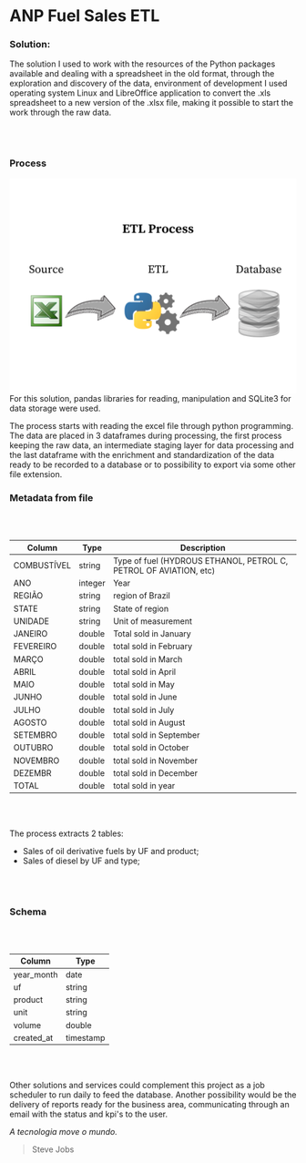ANP Fuel Sales ETL
================

### Solution:

The solution I used to work with the resources of the Python packages available 
and dealing with a spreadsheet in the old format, through the exploration and 
discovery of the data, environment of development I used operating system Linux 
and LibreOffice application to convert the .xls spreadsheet to a new version of 
the .xlsx file, making it possible to start the work through the raw data.

<br/>
<br/>

### Process


<img src="image_overview.png"
     alt="Process"
     style="float: left; margin-right: 10px;" />

<br/>
<br/>

For this solution, pandas libraries for reading, manipulation and SQLite3 for data storage were used.

The process starts with reading the excel file through python programming.
The data are placed in 3 dataframes during processing, the first process keeping the raw data, an intermediate staging layer for data processing and the last dataframe with the enrichment and standardization of the data ready to be recorded to a database or to possibility to export via some other file extension.


### Metadata from file

<br/>
<br/>

Column        | Type          | Description
------------- | ------------- | -------------
COMBUSTÍVEL   | string        | Type of fuel (HYDROUS ETHANOL, PETROL C, PETROL OF AVIATION, etc)
ANO           | integer       | Year
REGIÃO        | string        | region of Brazil
STATE         | string        | State of region
UNIDADE       | string        | Unit of measurement
JANEIRO       | double        | Total sold in January
FEVEREIRO     | double        | total sold in February
MARÇO         | double        | total sold in March
ABRIL         | double        | total sold in April
MAIO          | double        | total sold in May
JUNHO         | double        | total sold in June
JULHO         | double        | total sold in July
AGOSTO        | double        | total sold in August
SETEMBRO      | double        | total sold in September
OUTUBRO       | double        | total sold in October
NOVEMBRO      | double        | total sold in November
DEZEMBR       | double        | total sold in December
TOTAL         | double        | total sold in year


<br/>
<br/>


The process extracts 2 tables:

 - Sales of oil derivative fuels by UF and product;
 - Sales of diesel by UF and type;
 
<br/>
<br/>

### Schema 

<br/>
<br/>

Column | Type
------------- | -------------
year_month  | date
uf          | string
product     | string
unit        | string
volume      | double
created_at  | timestamp

<br/>
<br/>

Other solutions and services could complement this project as a job scheduler to run daily to feed the database.
Another possibility would be the delivery of reports ready for the business area, communicating through an email with the status and kpi's to the user. 

*A tecnologia move o mundo.*
> Steve Jobs
